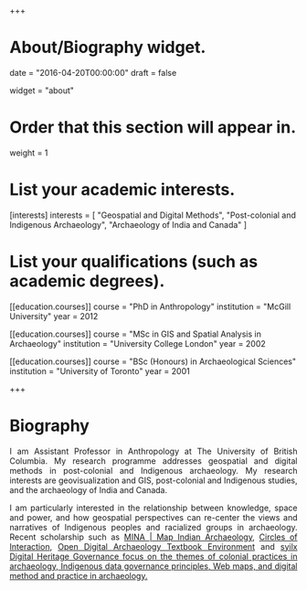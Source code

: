 +++
# About/Biography widget.

date = "2016-04-20T00:00:00"
draft = false

widget = "about"

# Order that this section will appear in.
weight = 1

# List your academic interests.
[interests]
  interests = [
    "Geospatial and Digital Methods",
    "Post-colonial and Indigenous Archaeology",
    "Archaeology of India and Canada"
  ]

# List your qualifications (such as academic degrees).
[[education.courses]]
  course = "PhD in Anthropology"
  institution = "McGill University"
  year = 2012

[[education.courses]]
  course = "MSc in GIS and Spatial Analysis in Archaeology"
  institution = "University College London"
  year = 2002

[[education.courses]]
  course = "BSc (Honours) in Archaeological Sciences"
  institution = "University of Toronto"
  year = 2001

+++

# Biography

<p><div style="text-align: justify"> I am Assistant Professor in Anthropology at The University of British Columbia. My research programme addresses geospatial and digital methods in post-colonial and Indigenous archaeology. My research interests are geovisualization and GIS, post-colonial and Indigenous studies, and the archaeology of India and Canada.</div></p>

<p><div style="text-align: justify"> I am particularly interested in the relationship between knowledge, space and power, and how geospatial perspectives can re-center the views and narratives of Indigenous peoples and racialized groups in archaeology. Recent scholarship such as <a href="http://dngupta.github.io/mina.github.io" target="_blank"> MINA | Map Indian Archaeology</a>, <a href="https://dngupta.github.io/project/circles-wendat/" target="_blank">Circles of Interaction</a>, <a href="https://o-date.github.io/draft/book/" target="_blank"> Open Digital Archaeology Textbook Environment</a> and <a href="https://dngupta.github.io/project/syilx-digital/" target="_blank">syilx Digital Heritage Governance focus on the themes of colonial practices in archaeology, Indigenous data governance principles, Web maps, and digital method and practice in archaeology.</div></p> 
